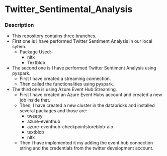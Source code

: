 # Twitter_Sentimental_Analysis
### Description ###
* This repository contains three branches.
* First one is I have performed Twitter Sentiment Analysis in our local sytem.
  * Package Used:-
    * nltk
    * Textblob
* The second one is I have performed Twitter Sentiment Analysis using pyspark.
  * First I have created a streaming connection.
  * Then called the functionalities using pyspark.
* The third one is using Azure Event Hub Streaming.
  * First I have created an Azure Event Hubs account and created a new job inside that.
  * Then, I have created a new cluster in the databricks and installed several packages and those are:-
    * tweepy
    * azure-eventhub
    * azure-eventhub-checkpointstoreblob-aio
    * textblob
    * nltk
  * Then I have implemented it my adding the event hub connection string and the credentials from the twitter development account.
